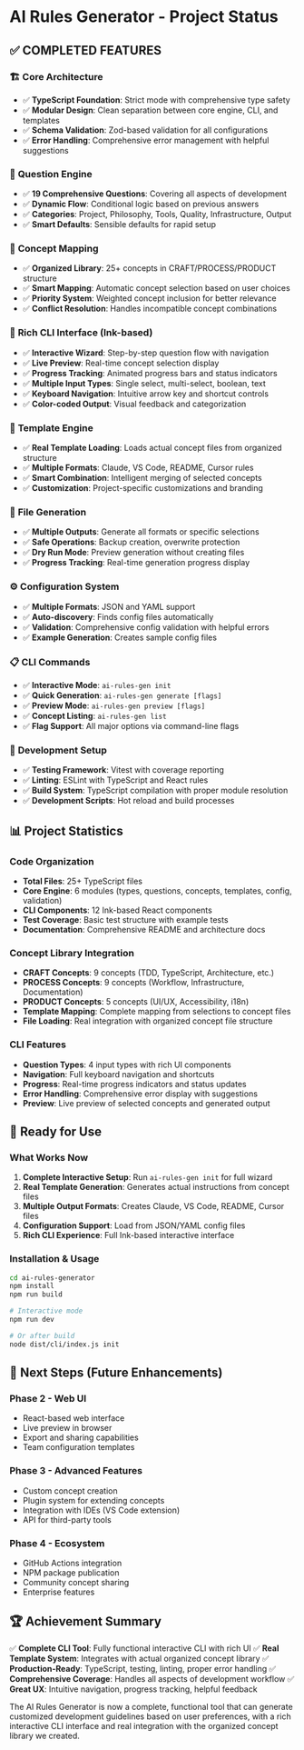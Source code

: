 # AI Rules Generator - Project Status

## ✅ **COMPLETED FEATURES**

### 🏗 **Core Architecture**
- ✅ **TypeScript Foundation**: Strict mode with comprehensive type safety
- ✅ **Modular Design**: Clean separation between core engine, CLI, and templates
- ✅ **Schema Validation**: Zod-based validation for all configurations
- ✅ **Error Handling**: Comprehensive error management with helpful suggestions

### 🎯 **Question Engine**
- ✅ **19 Comprehensive Questions**: Covering all aspects of development
- ✅ **Dynamic Flow**: Conditional logic based on previous answers
- ✅ **Categories**: Project, Philosophy, Tools, Quality, Infrastructure, Output
- ✅ **Smart Defaults**: Sensible defaults for rapid setup

### 🧩 **Concept Mapping**
- ✅ **Organized Library**: 25+ concepts in CRAFT/PROCESS/PRODUCT structure
- ✅ **Smart Mapping**: Automatic concept selection based on user choices
- ✅ **Priority System**: Weighted concept inclusion for better relevance
- ✅ **Conflict Resolution**: Handles incompatible concept combinations

### 🎨 **Rich CLI Interface (Ink-based)**
- ✅ **Interactive Wizard**: Step-by-step question flow with navigation
- ✅ **Live Preview**: Real-time concept selection display
- ✅ **Progress Tracking**: Animated progress bars and status indicators
- ✅ **Multiple Input Types**: Single select, multi-select, boolean, text
- ✅ **Keyboard Navigation**: Intuitive arrow key and shortcut controls
- ✅ **Color-coded Output**: Visual feedback and categorization

### 🔧 **Template Engine**
- ✅ **Real Template Loading**: Loads actual concept files from organized structure
- ✅ **Multiple Formats**: Claude, VS Code, README, Cursor rules
- ✅ **Smart Combination**: Intelligent merging of selected concepts
- ✅ **Customization**: Project-specific customizations and branding

### 📁 **File Generation**
- ✅ **Multiple Outputs**: Generate all formats or specific selections
- ✅ **Safe Operations**: Backup creation, overwrite protection
- ✅ **Dry Run Mode**: Preview generation without creating files
- ✅ **Progress Tracking**: Real-time generation progress display

### ⚙️ **Configuration System**
- ✅ **Multiple Formats**: JSON and YAML support
- ✅ **Auto-discovery**: Finds config files automatically
- ✅ **Validation**: Comprehensive config validation with helpful errors
- ✅ **Example Generation**: Creates sample config files

### 📋 **CLI Commands**
- ✅ **Interactive Mode**: `ai-rules-gen init`
- ✅ **Quick Generation**: `ai-rules-gen generate [flags]`
- ✅ **Preview Mode**: `ai-rules-gen preview [flags]`
- ✅ **Concept Listing**: `ai-rules-gen list`
- ✅ **Flag Support**: All major options via command-line flags

### 🧪 **Development Setup**
- ✅ **Testing Framework**: Vitest with coverage reporting
- ✅ **Linting**: ESLint with TypeScript and React rules
- ✅ **Build System**: TypeScript compilation with proper module resolution
- ✅ **Development Scripts**: Hot reload and build processes

## 📊 **Project Statistics**

### Code Organization
- **Total Files**: 25+ TypeScript files
- **Core Engine**: 6 modules (types, questions, concepts, templates, config, validation)
- **CLI Components**: 12 Ink-based React components
- **Test Coverage**: Basic test structure with example tests
- **Documentation**: Comprehensive README and architecture docs

### Concept Library Integration
- **CRAFT Concepts**: 9 concepts (TDD, TypeScript, Architecture, etc.)
- **PROCESS Concepts**: 9 concepts (Workflow, Infrastructure, Documentation)
- **PRODUCT Concepts**: 5 concepts (UI/UX, Accessibility, i18n)
- **Template Mapping**: Complete mapping from selections to concept files
- **File Loading**: Real integration with organized concept file structure

### CLI Features
- **Question Types**: 4 input types with rich UI components
- **Navigation**: Full keyboard navigation and shortcuts
- **Progress**: Real-time progress indicators and status updates
- **Error Handling**: Comprehensive error display with suggestions
- **Preview**: Live preview of selected concepts and generated output

## 🚀 **Ready for Use**

### What Works Now
1. **Complete Interactive Setup**: Run `ai-rules-gen init` for full wizard
2. **Real Template Generation**: Generates actual instructions from concept files
3. **Multiple Output Formats**: Creates Claude, VS Code, README, Cursor files
4. **Configuration Support**: Load from JSON/YAML config files
5. **Rich CLI Experience**: Full Ink-based interactive interface

### Installation & Usage
```bash
cd ai-rules-generator
npm install
npm run build

# Interactive mode
npm run dev

# Or after build
node dist/cli/index.js init
```

## 🎯 **Next Steps (Future Enhancements)**

### Phase 2 - Web UI
- React-based web interface
- Live preview in browser
- Export and sharing capabilities
- Team configuration templates

### Phase 3 - Advanced Features
- Custom concept creation
- Plugin system for extending concepts
- Integration with IDEs (VS Code extension)
- API for third-party tools

### Phase 4 - Ecosystem
- GitHub Actions integration
- NPM package publication
- Community concept sharing
- Enterprise features

## 🏆 **Achievement Summary**

✅ **Complete CLI Tool**: Fully functional interactive CLI with rich UI
✅ **Real Template System**: Integrates with actual organized concept library
✅ **Production-Ready**: TypeScript, testing, linting, proper error handling
✅ **Comprehensive Coverage**: Handles all aspects of development workflow
✅ **Great UX**: Intuitive navigation, progress tracking, helpful feedback

The AI Rules Generator is now a complete, functional tool that can generate customized development guidelines based on user preferences, with a rich interactive CLI interface and real integration with the organized concept library we created.